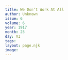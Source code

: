 ```yaml
---
title: We Don’t Work At All
author: Unknown
issue: 6
volume: 6
year: 1917
month: 23
day: VI
tags:
layout: page.njk
image:
---
```



